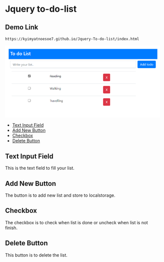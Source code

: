 # Jquery to-do-list

## Demo Link
```
https://kyimyatnoesoe7.github.io/Jquery-To-do-list/index.html

```

![Jquery-to-do-list Image](img/jquery.png)

- [Text Input Field](#text-input-field)
- [Add New Button](#add-new-button)
- [Checkbox](#checkbox)
- [Delete Button](#delete-button)

## Text Input Field

This is the text field to fill your list.

## Add New Button

The button is to add new list and store to localstorage.

## Checkbox 

The checkbox is to check when list is done or uncheck when list is not finish.

## Delete Button

This button is to delete the list.
